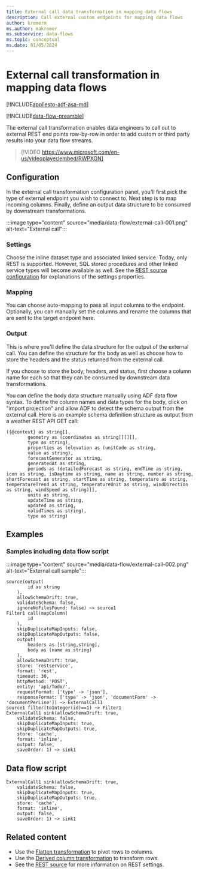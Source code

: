 ```yaml
---
title: External call data transformation in mapping data flows
description: Call external custom endpoints for mapping data flows
author: kromerm
ms.author: makromer
ms.subservice: data-flows
ms.topic: conceptual
ms.date: 01/05/2024
---
```


# External call transformation in mapping data flows

[!INCLUDE[appliesto-adf-asa-md](includes/appliesto-adf-asa-md.md)]

[!INCLUDE[data-flow-preamble](includes/data-flow-preamble.md)]

The external call transformation enables data engineers to call out to external REST end points row-by-row in order to add custom or third party results into your data flow streams.

> [!VIDEO https://www.microsoft.com/en-us/videoplayer/embed/RWPXGN]

## Configuration

In the external call transformation configuration panel, you'll first pick the type of external endpoint you wish to connect to. Next step is to map incoming columns. Finally, define an output data structure to be consumed by downstream transformations.

:::image type="content" source="media/data-flow/external-call-001.png" alt-text="External call":::

### Settings

Choose the inline dataset type and associated linked service. Today, only REST is supported. However, SQL stored procedures and other linked service types will become available as well. See the [REST source configuration](connector-rest.md) for explanations of the settings properties.

### Mapping

You can choose auto-mapping to pass all input columns to the endpoint. Optionally, you can manually set the columns and rename the columns that are sent to the target endpoint here.

### Output

This is where you'll define the data structure for the output of the external call. You can define the structure for the body as well as choose how to store the headers and the status returned from the external call.

If you choose to store the body, headers, and status, first choose a column name for each so that they can be consumed by downstream data transformations.

You can define the body data structure manually using ADF data flow syntax. To define the column names and data types for the body, click on "import projection" and allow ADF to detect the schema output from the external call. Here is an example schema definition structure as output from a weather REST API GET call:

```
({@context} as string[],
		geometry as (coordinates as string[][][],
		type as string),
		properties as (elevation as (unitCode as string,
		value as string),
		forecastGenerator as string,
		generatedAt as string,
		periods as (detailedForecast as string, endTime as string, icon as string, isDaytime as string, name as string, number as string, shortForecast as string, startTime as string, temperature as string, temperatureTrend as string, temperatureUnit as string, windDirection as string, windSpeed as string)[],
		units as string,
		updateTime as string,
		updated as string,
		validTimes as string),
		type as string)
```

## Examples

### Samples including data flow script

:::image type="content" source="media/data-flow/external-call-002.png" alt-text="External call sample":::

```
source(output(
		id as string
	),
	allowSchemaDrift: true,
	validateSchema: false,
	ignoreNoFilesFound: false) ~> source1
Filter1 call(mapColumn(
		id
	),
	skipDuplicateMapInputs: false,
	skipDuplicateMapOutputs: false,
	output(
		headers as [string,string],
		body as (name as string)
	),
	allowSchemaDrift: true,
	store: 'restservice',
	format: 'rest',
	timeout: 30,
	httpMethod: 'POST',
	entity: 'api/Todo/',
	requestFormat: ['type' -> 'json'],
	responseFormat: ['type' -> 'json', 'documentForm' -> 'documentPerLine']) ~> ExternalCall1
source1 filter(toInteger(id)==1) ~> Filter1
ExternalCall1 sink(allowSchemaDrift: true,
	validateSchema: false,
	skipDuplicateMapInputs: true,
	skipDuplicateMapOutputs: true,
	store: 'cache',
	format: 'inline',
	output: false,
	saveOrder: 1) ~> sink1
```

## Data flow script

```
ExternalCall1 sink(allowSchemaDrift: true,
	validateSchema: false,
	skipDuplicateMapInputs: true,
	skipDuplicateMapOutputs: true,
	store: 'cache',
	format: 'inline',
	output: false,
	saveOrder: 1) ~> sink1
```    

## Related content

* Use the [Flatten transformation](data-flow-flatten.md) to pivot rows to columns.
* Use the [Derived column transformation](data-flow-derived-column.md) to transform rows.
* See the [REST source](connector-rest.md) for more information on REST settings.
